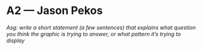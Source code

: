 # A2 —  Jason Pekos

*Asg: write a short statement (a few sentences) that explains what question you think the graphic is trying to answer, or what pattern it’s trying to display*



